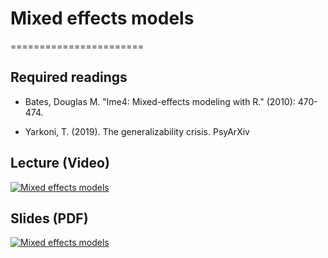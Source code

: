 # Mixed effects models
=======================

## Required readings

- Bates, Douglas M. "lme4: Mixed-effects modeling with R." (2010): 470-474. 

- Yarkoni, T. (2019). The generalizability crisis. PsyArXiv

## Lecture (Video)

[![Mixed effects models](../thumbnails/mixed-effects-models.jpeg)](https://www.youtube.com/watch?v=ZyeCP5H9K5A "Mixed effects models")

## Slides (PDF)

[![Mixed effects models](../thumbnails/mixed-effects-models.jpeg)](https://github.com/CoAxLab/Data-Explorations/blob/main/book/slides/mixed-effects-models.pdf "Mixed effects models")
